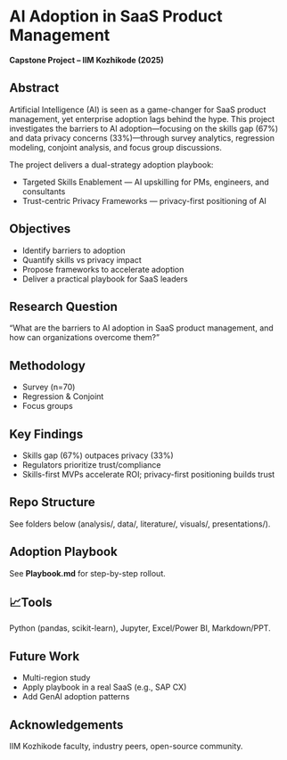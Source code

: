 #  AI Adoption in SaaS Product Management
**Capstone Project – IIM Kozhikode (2025)**

##  Abstract
Artificial Intelligence (AI) is seen as a game-changer for SaaS product management, yet enterprise adoption lags behind the hype.
This project investigates the barriers to AI adoption—focusing on the skills gap (67%) and data privacy concerns (33%)—through survey analytics, regression modeling, conjoint analysis, and focus group discussions.

 The project delivers a dual-strategy adoption playbook:
- Targeted Skills Enablement — AI upskilling for PMs, engineers, and consultants
- Trust-centric Privacy Frameworks — privacy-first positioning of AI

##  Objectives
- Identify barriers to adoption
- Quantify skills vs privacy impact
- Propose frameworks to accelerate adoption
- Deliver a practical playbook for SaaS leaders

##  Research Question
“What are the barriers to AI adoption in SaaS product management, and how can organizations overcome them?”

##  Methodology
- Survey (n=70)
- Regression & Conjoint
- Focus groups

##  Key Findings
- Skills gap (67%) outpaces privacy (33%)
- Regulators prioritize trust/compliance
- Skills-first MVPs accelerate ROI; privacy-first positioning builds trust

##  Repo Structure
See folders below (analysis/, data/, literature/, visuals/, presentations/).

##  Adoption Playbook
See **Playbook.md** for step-by-step rollout.

## 📈Tools
Python (pandas, scikit-learn), Jupyter, Excel/Power BI, Markdown/PPT.

##  Future Work
- Multi-region study
- Apply playbook in a real SaaS (e.g., SAP CX)
- Add GenAI adoption patterns

## Acknowledgements
IIM Kozhikode faculty, industry peers, open-source community.
